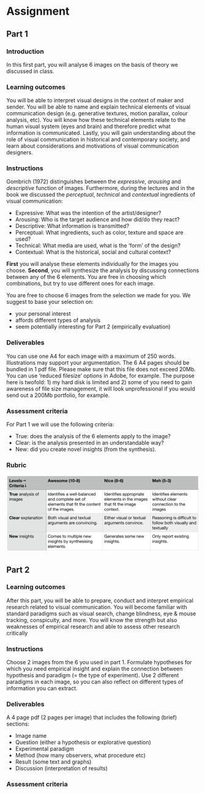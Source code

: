 # Assignment

<!--
### Resources
You can use the reader (VCD) and our lectures as resource material. We will explain all the basics of perception and design. If you need more resources I recommend Visual Thinking for Design (perception & design) and Ways of Seeing (meaning).  
-->

## Part 1

### Introduction
In this first part, you will analyse 6 images on the basis of theory we discussed in class. 

### Learning outcomes
You will be able to interpret visual designs in the context of maker and sender. You will be able to name and explain technical elements of visual communication design (e.g. generative textures, motion parallax, colour analysis, etc). You will know how these technical elements relate to the human visual system (eyes and brain) and therefore predict what information is communicated. Lastly, you will gain understanding about the role of visual communication in historical and contemporary society, and learn about considerations and motivations of visual communication designers.  

### Instructions
Gombrich (1972) distinguishes between the *expressive*, *arousing* and *descriptive* function of images. Furthermore, during the lectures and in the book we discussed the *perceptual*, *technical* and *contextual* ingredients of visual communication:
* Expressive: What was the intention of the artist/designer? 
* Arousing: Who is the target audience and how did/do they react? 
* Descriptive: What information is transmitted? 
* Perceptual: What ingredients, such as color, texture and space are used?
* Technical: What media are used, what is the ‘form’ of the design?
* Contextual: What is the historical, social and cultural context?

**First** you will analyse these elements individually for the images you choose. 
**Second**, you will synthesize the analysis by discussing connections between any of the 6 elements. You are free in choosing which combinations, but try to use different ones for each image. 

You are free to choose 6 images from the selection we made for you. We suggest to base your selection on:
* your personal interest
* affords different types of analysis
* seem potentially interesting for Part 2 (empirically evaluation)

### Deliverables
You can use one A4 for each image with a maximum of 250 words. Illustrations may support your argumentation. The 6 A4 pages should be bundled in 1 pdf file. Please make sure that this file does not exceed 20Mb. You can use ‘reduced filesize’ options in Adobe, for example. The purpose here is twofold: 1) my hard disk is limited and 2) some of you need to gain awareness of file size management, it will look unprofessional if you would send out a 200Mb portfolio, for example. 

### Assessment criteria
For Part 1 we will use the following criteria:
* True: does the analysis of the 6 elements apply to the image? 
* Clear: is the analysis presented in an understandable way?
* New: did you create novel insights (from the synthesis).

### Rubric
![alt text](images/Rubrics1.png "Rubric Part 1")

## Part 2

### Learning outcomes
After this part, you will be able to prepare, conduct and interpret empirical research related to visual communication. You will become familiar with standard paradigms such as visual search, change blindness, eye & mouse tracking, conspicuity, and more. You will know the strength but also weaknesses of empirical research and able to assess other research critically

### Instructions
Choose 2 images from the 6 you used in part 1. Formulate hypotheses for which you need empirical insight and explain the connection between hypothesis and paradigm (= the type of experiment). Use 2 different paradigms in each image, so you can also reflect on different types of information you can extract. 


### Deliverables
A 4 page pdf (2 pages per image) that includes the following (brief) sections:
- Image name
- Question (either a hypothesis or explorative question)
- Experimental paradigm
- Method (how many observers, what procedure etc)
- Result (some text and graphs)
- Discussion (interpretation of results)

### Assessment criteria






<!--
The assignment consists of 3 parts: analysis, evaluation and creation. You can read everything in the pdf link below. Furthermore, you need to choose 10 works from a total of 30, from every column you need to choose 1. 
* [Assignment](content/assignment_final_improved_for_clarity.pdf)
* [Source material](content/SourceMaterial.zip) where you find a pdf with all images, a table with names and the images themselves. 
-->

